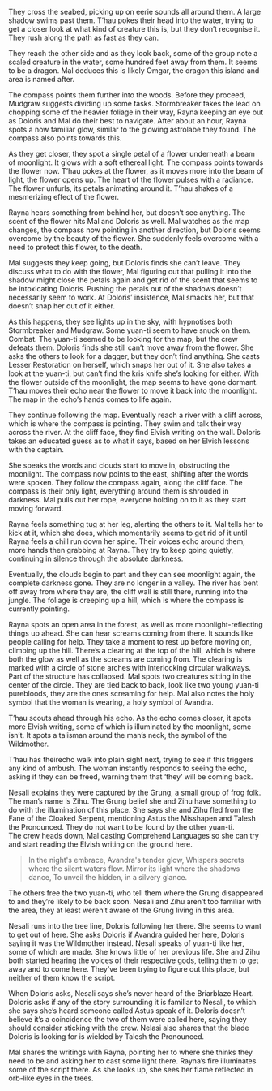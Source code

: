 They cross the seabed, picking up on eerie sounds all around them. A large shadow swims past them. T’hau pokes their head into the water, trying to get a closer look at what kind of creature this is, but they don’t recognise it. They rush along the path as fast as they can.

They reach the other side and as they look back, some of the group note a scaled creature in the water, some hundred feet away from them. It seems to be a dragon. Mal deduces this is likely Omgar, the dragon this island and area is named after. 

The compass points them further into the woods. Before they proceed, Mudgraw suggests dividing up some tasks. Stormbreaker takes the lead on chopping some of the heavier foliage in their way, Rayna keeping an eye out as Doloris and Mal do their best to navigate. 
After about an hour, Rayna spots a now familiar glow, similar to the glowing astrolabe they found. The compass also points towards this.

As they get closer, they spot a single petal of a flower underneath a beam of moonlight. It glows with a soft ethereal light. The compass points towards the flower now. T’hau pokes at the flower, as it moves more into the beam of light, the flower opens up. The heart of the flower pulses with a radiance. The flower unfurls, its petals animating around it. T’hau shakes of a mesmerizing effect of the flower. 

Rayna hears something from behind her, but doesn’t see anything. 
The scent of the flower hits Mal and Doloris as well. Mal watches as the map changes, the compass now pointing in another direction, but Doloris seems overcome by the beauty of the flower. She suddenly feels overcome with a need to protect this flower, to the death. 

Mal suggests they keep going, but Doloris finds she can’t leave. They discuss what to do with the flower, Mal figuring out that pulling it into the shadow might close the petals again and get rid of the scent that seems to be intoxicating Doloris. Pushing the petals out of the shadows doesn’t necessarily seem to work. At Doloris’ insistence, Mal smacks her, but that doesn’t snap her out of it either.

As this happens, they see lights up in the sky, with hypnotises both Stormbreaker and Mudgraw. Some yuan-ti seem to have snuck on them.
Combat. 
The yuan-ti seemed to be looking for the map, but the crew defeats them. 
Doloris finds she still can’t move away from the flower. She asks the others to look for a dagger, but they don’t find anything. She casts Lesser Restoration on herself, which snaps her out of it. She also takes a look at the yuan-ti, but can’t find the kris knife she’s looking for either. 
With the flower outside of the moonlight, the map seems to have gone dormant. T’hau moves their echo near the flower to move it back into the moonlight. The map in the echo’s hands comes to life again. 

They continue following the map. Eventually reach a river with a cliff across, which is where the compass is pointing. They swim and talk their way across the river. At the cliff face, they find Elvish writing on the wall. Doloris takes an educated guess as to what it says, based on her Elvish lessons with the captain. 

She speaks the words and clouds start to move in, obstructing the moonlight. The compass now points to the east, shifting after the words were spoken. 
They follow the compass again, along the cliff face. The compass is their only light, everything around them is shrouded in darkness. Mal pulls out her rope, everyone holding on to it as they start moving forward. 

Rayna feels something tug at her leg, alerting the others to it. Mal tells her to kick at it, which she does, which momentarily seems to get rid of it until Rayna feels a chill run down her spine. 
Their voices echo around them, more hands then grabbing at Rayna. They try to keep going quietly, continuing in silence through the absolute darkness. 

Eventually, the clouds begin to part and they can see moonlight again, the complete darkness gone. They are no longer in a valley. The river has bent off away from where they are, the cliff wall is still there, running into the jungle. The foliage is creeping up a hill, which is where the compass is currently pointing. 

Rayna spots an open area in the forest, as well as more moonlight-reflecting things up ahead. She can hear screams coming from there. It sounds like people calling for help. 
They take a moment to rest up before moving on, climbing up the hill. There’s a clearing at the top of the hill, which is where both the glow as well as the screams are coming from. The clearing is marked with a circle of stone arches with interlocking circular walkways. Part of the structure has collapsed. Mal spots two creatures sitting in the center of the circle. They are tied back to back, look like two young yuan-ti purebloods, they are the ones screaming for help. Mal also notes the holy symbol that the woman is wearing, a holy symbol of Avandra. 

T’hau scouts ahead through his echo. As the echo comes closer, it spots more Elvish writing, some of which is illuminated by the moonlight, some isn’t. It spots a talisman around the man’s neck, the symbol of the Wildmother.

T’hau has theirecho walk into plain sight next, trying to see if this triggers any kind of ambush. The woman instantly responds to seeing the echo, asking if they can be freed, warning them that ‘they’ will be coming back.

Nesali explains they were captured by the Grung, a small group of frog folk. The man’s name is Zihu. The Grung belief she and Zihu have something to do with the illumination of this place. She says she and Zihu fled from the Fane of the Cloaked Serpent, mentioning Astus the Misshapen and Talesh the Pronounced. They do not want to be found by the other yuan-ti.  
The crew heads down, Mal casting Comprehend Languages so she can try and start reading the Elvish writing on the ground here. 

>In the night's embrace, Avandra's tender glow,
>Whispers secrets where the silent waters flow.
>Mirror its light where the shadows dance,
>To unveil the hidden, in a silvery glance.

The others free the two yuan-ti, who tell them where the Grung disappeared to and they’re likely to be back soon. Nesali and Zihu aren’t too familiar with the area, they at least weren’t aware of the Grung living in this area. 

Nesali runs into the tree line, Doloris following her there. She seems to want to get out of here. She asks Doloris if Avandra guided her here, Doloris saying it was the Wildmother instead. Nesali speaks of yuan-ti like her, some of which are made. She knows little of her previous life. She and Zihu both started hearing the voices of their respective gods, telling them to get away and to come here. They’ve been trying to figure out this place, but neither of them know the script.

When Doloris asks, Nesali says she’s never heard of the Briarblaze Heart. Doloris asks if any of the story surrounding it is familiar to Nesali, to which she says she’s heard someone called Astus speak of it. Doloris doesn’t believe it’s a coincidence the two of them were called here, saying they should consider sticking with the crew. Nelasi also shares that the blade Doloris is looking for is wielded by Talesh the Pronounced.

Mal shares the writings with Rayna, pointing her to where she thinks they need to be and asking her to cast some light there. Rayna’s fire illuminates some of the script there. As she looks up, she sees her flame reflected in orb-like eyes in the trees. 